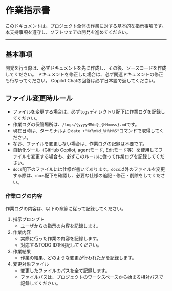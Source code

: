 # 作業指示書
このドキュメントは、プロジェクト全体の作業に対する基本的な指示事項です。
本支持事項を遵守し、ソフトウェアの開発を進めてください。

---

## 基本事項
開発を行う際は、必ずドキュメントを先に作成し、その後、ソースコードを作成してください。
ドキュメントを修正した場合は、必ず関連ドキュメントの修正も行なってください。
Copilot Chatの回答は必ず日本語で返してください。

## ファイル変更時ルール
- ファイルを変更する場合は、必ず`logs`ディレクトリ配下に作業ログを記録してください。
- 作業ログの保管場所は、`/logs/{yyyyMMdd}_{HHmmss}.md`です。
- 現在日時は、ターミナルより`date +"%Y%m%d_%H%M%S"`コマンドで取得してください。
- なお、ファイルを変更しない場合は、作業ログの記録は不要です。
- 自動化ツール（GitHub Copilot, agentモード, Editモード等）を使用してファイルを変更する場合も、必ずこのルールに従って作業ログを記録してください。
- `docs`配下のファイルには仕様が書いてあります。`docs`以外のファイルを変更する際は、`docs`配下を確認し、必要な仕様の追記・修正・削除をしてください。

### 作業ログの内容
作業ログの内容は、以下の章節に従って記録してください。

1. 指示プロンプト
   - ユーザからの指示の内容を記録します。
2. 作業内容
   - 実際に行った作業の内容を記録します。
   - 対応するTODO IDを明記してください。
3. 作業結果
   - 作業の結果、どのような変更が行われたかを記録します。
4. 変更対象ファイル
   - 変更したファイルのパスを全て記録します。
   - ファイルパスは、プロジェクトのワークスペースから始まる相対パスで記録してください。